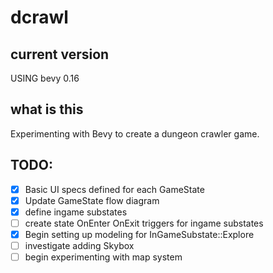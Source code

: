 # dcrawl

## current version
USING bevy 0.16

## what is this
Experimenting with Bevy to create a dungeon crawler game.

## TODO:

- [x] Basic UI specs defined for each GameState
- [x] Update GameState flow diagram
- [x] define ingame substates
- [ ] create state OnEnter OnExit triggers for ingame substates
- [X] Begin setting up modeling for InGameSubstate::Explore
- [ ] investigate adding Skybox
- [ ] begin experimenting with map system
